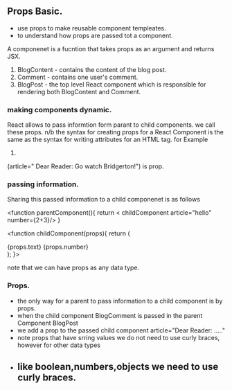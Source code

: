 ## Props Basic.
- use props to make reusable component templeates.
- to understand how props are passed tot a component.

 A componenet is a fucntion that takes props as an argument and returns JSX.
  
1. BlogContent - contains the content of the blog post.
2. Comment - contains one user's comment.
3. BlogPost - the top level React component which is responsible for rendering both BlogContent and Comment.

### making components dynamic.
React allows to pass informtion form parant to child components. we call these props.
n/b the syntax for creating props for a React Component is the same as the syntax for writing attributes for an HTML tag.
for Example 
 1. <BlogComment article="Dear Reader: Go watch Bridgerton!"/>
 (article=" Dear Reader: Go watch Bridgerton!") is prop.

### passing information.
 Sharing this passed information to a child componenet is as follows

 <function parentComponent(){
    return < childComponent article="hello" number={2+3}/>
 } 
 >
 <function childComponent(props){
    return (
        <div>
        {props.text} {props.number}
        </div>
    );
 }>

 note that we can have props as any data type.

 ### Props.
 - the only way for a parent to pass information to a child component is by  props.
 - when the child component BlogComment is passed in the parent Component BlogPost
- we add a prop to the passed child component article="Dear Reader: ....."
- note props that have srring values we do not need to use curly braces, however for other data types 
- like boolean,numbers,objects we need to use curly braces.
  - 